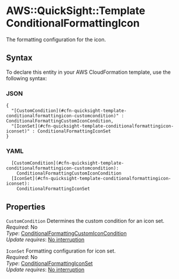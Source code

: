 # AWS::QuickSight::Template ConditionalFormattingIcon<a name="aws-properties-quicksight-template-conditionalformattingicon"></a>

The formatting configuration for the icon\.

## Syntax<a name="aws-properties-quicksight-template-conditionalformattingicon-syntax"></a>

To declare this entity in your AWS CloudFormation template, use the following syntax:

### JSON<a name="aws-properties-quicksight-template-conditionalformattingicon-syntax.json"></a>

```
{
  "[CustomCondition](#cfn-quicksight-template-conditionalformattingicon-customcondition)" : ConditionalFormattingCustomIconCondition,
  "[IconSet](#cfn-quicksight-template-conditionalformattingicon-iconset)" : ConditionalFormattingIconSet
}
```

### YAML<a name="aws-properties-quicksight-template-conditionalformattingicon-syntax.yaml"></a>

```
  [CustomCondition](#cfn-quicksight-template-conditionalformattingicon-customcondition):
    ConditionalFormattingCustomIconCondition
  [IconSet](#cfn-quicksight-template-conditionalformattingicon-iconset):
    ConditionalFormattingIconSet
```

## Properties<a name="aws-properties-quicksight-template-conditionalformattingicon-properties"></a>

`CustomCondition` <a name="cfn-quicksight-template-conditionalformattingicon-customcondition"></a>
Determines the custom condition for an icon set\.  
_Required_: No  
_Type_: [ConditionalFormattingCustomIconCondition](aws-properties-quicksight-template-conditionalformattingcustomiconcondition.md)  
_Update requires_: [No interruption](https://docs.aws.amazon.com/AWSCloudFormation/latest/UserGuide/using-cfn-updating-stacks-update-behaviors.html#update-no-interrupt)

`IconSet` <a name="cfn-quicksight-template-conditionalformattingicon-iconset"></a>
Formatting configuration for icon set\.  
_Required_: No  
_Type_: [ConditionalFormattingIconSet](aws-properties-quicksight-template-conditionalformattingiconset.md)  
_Update requires_: [No interruption](https://docs.aws.amazon.com/AWSCloudFormation/latest/UserGuide/using-cfn-updating-stacks-update-behaviors.html#update-no-interrupt)
